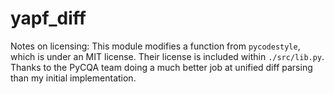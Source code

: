 # yapf_diff

Notes on licensing: This module modifies a function from `pycodestyle`, which is
under an MIT license. Their license is included within `./src/lib.py`.  Thanks
to the PyCQA team doing a much better job at unified diff parsing than my
initial implementation. 
